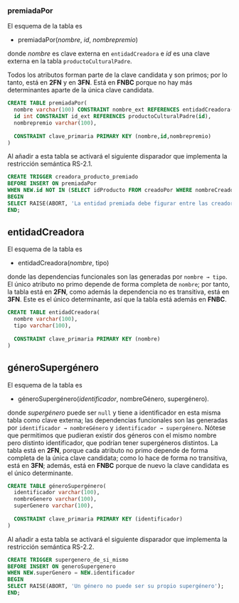 ### premiadaPor

El esquema de la tabla es

 - premiadaPor(_nombre_, _id_, _nombrepremio_)

donde *nombre* es clave externa en `entidadCreadora` e *id* es una
clave externa en la tabla `productoCulturalPadre`.

Todos los atributos forman parte de la clave candidata y son primos;
por lo tanto, está en **2FN** y en **3FN**. Está en **FNBC** porque
no hay más determinantes aparte de la única clave candidata.

```sql
CREATE TABLE premiadaPor(
  nombre varchar(100) CONSTRAINT nombre_ext REFERENCES entidadCreadora(nombre),
  id int CONSTRAINT id_ext REFERENCES productoCulturalPadre(id),
  nombrepremio varchar(100),
  
  CONSTRAINT clave_primaria PRIMARY KEY (nombre,id,nombrepremio)
)
```

Al añadir a esta tabla se activará el siguiente disparador que implementa
la restricción semántica RS-2.1.

```sql
CREATE TRIGGER creadora_producto_premiado
BEFORE INSERT ON premiadaPor
WHEN NEW.id NOT IN (SELECT idProducto FROM creadoPor WHERE nombreCreador = NEW.nombre)
BEGIN
SELECT RAISE(ABORT, 'La entidad premiada debe figurar entre las creadoras del producto');
END;
```

## entidadCreadora

El esquema de la tabla es

 - entidadCreadora(_nombre_, tipo)
 
donde las dependencias funcionales son las generadas por `nombre →
tipo`.  El único atributo no primo depende de forma completa de
`nombre`; por tanto, la tabla está en **2FN**, como además la
dependencia no es transitiva, está en **3FN**. Este es el único
determinante, así que la tabla está además en **FNBC**.

```sql
CREATE TABLE entidadCreadora(
  nombre varchar(100),
  tipo varchar(100),
  
  CONSTRAINT clave_primaria PRIMARY KEY (nombre)
)
```


## géneroSupergénero

El esquema de la tabla es
 
 - géneroSupergénero(_identificador_, nombreGénero, supergénero).

donde *supergénero* puede ser `null` y tiene a identificador en esta
misma tabla como clave externa; las dependencias funcionales son las
generadas por `identificador → nombreGénero` y `identificador →
supergénero`.  Nótese que permitimos que pudieran existir dos géneros
con el mismo nombre pero distinto identificador, que podrían tener
supergéneros distintos.  La tabla está en **2FN**, porque cada
atributo no primo depende de forma completa de la única clave
candidata; como lo hace de forma no transitiva, está en **3FN**;
además, está en **FNBC** porque de nuevo la clave candidata es el
único determinante.

```sql
CREATE TABLE géneroSupergénero(
  identificador varchar(100),
  nombreGenero varchar(100),
  superGenero varchar(100),
  
  CONSTRAINT clave_primaria PRIMARY KEY (identificador)
)
```

Al añadir a esta tabla se activará el siguiente disparador que implementa
la restricción semántica RS-2.2.

```sql
CREATE TRIGGER supergenero_de_si_mismo
BEFORE INSERT ON generoSupergenero
WHEN NEW.superGenero = NEW.identificador
BEGIN
SELECT RAISE(ABORT, 'Un género no puede ser su propio supergénero');
END;
```
